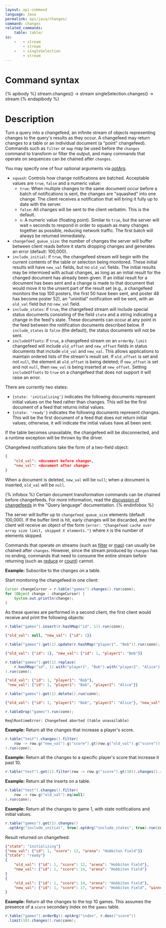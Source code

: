 ```yaml
---
layout: api-command
language: Java
permalink: api/java/changes/
command: changes
related_commands:
    table: table/
io:
    -   - stream
        - stream
    -   - singleSelection
        - stream
---
```


# Command syntax #

{% apibody %}
stream.changes() &rarr; stream
singleSelection.changes() &rarr; stream
{% endapibody %}

# Description #

Turn a query into a changefeed, an infinite stream of objects representing changes to the query's results as they occur. A changefeed may return changes to a table or an individual document (a "point" changefeed). Commands such as `filter` or `map` may be used before the `changes` command to transform or filter the output, and many commands that operate on sequences can be chained after `changes`.

You may specify one of four optional arguments via [optArg](/api/java/optarg).

* `squash`: Controls how change notifications are batched. Acceptable values are `true`, `false` and a numeric value:
    * `true`: When multiple changes to the same document occur before a batch of notifications is sent, the changes are "squashed" into one change. The client receives a notification that will bring it fully up to date with the server.
    * `false`: All changes will be sent to the client verbatim. This is the default.
    * `n`: A numeric value (floating point). Similar to `true`, but the server will wait `n` seconds to respond in order to squash as many changes together as possible, reducing network traffic. The first batch will always be returned immediately.
* `changefeed_queue_size`: the number of changes the server will buffer between client reads before it starts dropping changes and generates an error (default: 100,000).
* `include_initial`: if `true`, the changefeed stream will begin with the current contents of the table or selection being monitored. These initial results will have `new_val` fields, but no `old_val` fields. The initial results may be intermixed with actual changes, as long as an initial result for the changed document has already been given. If an initial result for a document has been sent and a change is made to that document that would move it to the unsent part of the result set (e.g., a changefeed monitors the top 100 posters, the first 50 have been sent, and poster 48 has become poster 52), an "uninitial" notification will be sent, with an `old_val` field but no `new_val` field.
* `include_states`: if `true`, the changefeed stream will include special status documents consisting of the field `state` and a string indicating a change in the feed's state. These documents can occur at any point in the feed between the notification documents described below. If `include_states` is `false` (the default), the status documents will not be sent.
* `includeOffsets`: if `true`, a changefeed stream on an `orderBy.limit` changefeed will include `old_offset` and `new_offset` fields in status documents that include `old_val` and `new_val`. This allows applications to maintain ordered lists of the stream's result set. If `old_offset` is set and not `null`, the element at `old_offset` is being deleted; if `new_offset` is set and not `null`, then `new_val` is being inserted at `new_offset`. Setting `includeOffsets` to `true` on a changefeed that does not support it will raise an error.

There are currently two states:

* `{state: 'initializing'}` indicates the following documents represent initial values on the feed rather than changes. This will be the first document of a feed that returns initial values.
* `{state: 'ready'}` indicates the following documents represent changes. This will be the first document of a feed that does *not* return initial values; otherwise, it will indicate the initial values have all been sent.

If the table becomes unavailable, the changefeed will be disconnected, and a runtime exception will be thrown by the driver.

Changefeed notifications take the form of a two-field object:

```json
{
    "old_val": <document before change>,
    "new_val": <document after change>
}
```

When a document is deleted, `new_val` will be `null`; when a document is inserted, `old_val` will be `null`.

{% infobox %}
Certain document transformation commands can be chained before changefeeds. For more information, read the [discussion of changefeeds](/docs/changefeeds/) in the "Query language" documentation.
{% endinfobox %}

The server will buffer up to `changefeed_queue_size` elements (default 100,000). If the buffer limit is hit, early changes will be discarded, and the client will receive an object of the form `{error: "Changefeed cache over array size limit, skipped X elements."}` where `X` is the number of elements skipped.

Commands that operate on streams (such as [filter](/api/java/filter/) or [map](/api/java/map/)) can usually be chained after `changes`.  However, since the stream produced by `changes` has no ending, commands that need to consume the entire stream before returning (such as [reduce](/api/java/reduce/) or [count](/api/java/count/)) cannot.

__Example:__ Subscribe to the changes on a table.

Start monitoring the changefeed in one client:

```java
Cursor changeCursor = r.table("games").changes().run(conn);
for (Object change : changeCursor) {
    System.out.println(change);
}
```

As these queries are performed in a second client, the first
client would receive and print the following objects:

```java
r.table("games").insert(r.hashMap("id", 1)).run(conn);
```

```json
{"old_val": null, "new_val": {"id": 1}}
```

```java
r.table("games").get(1).update(r.hashMap("player1", "Bob")).run(conn);
```

```json
{"old_val": {"id": 1}, "new_val": {"id": 1, "player1": "Bob"}}
```

```java
r.table("games").get(1).replace(
    r.hashMap("id", 1).with("player1", "Bob").with("player2", "Alice")
).run(conn);
```

```json
{"old_val": {"id": 1, "player1": "Bob"},
 "new_val": {"id": 1, "player1": "Bob", "player2": "Alice"}}
```

```java
r.table("games").get(1).delete().run(conn);
```

```json
{"old_val": {"id": 1, "player1": "Bob", "player2": "Alice"}, "new_val": null}
```

```java
r.tableDrop("games").run(conn);
```

```
ReqlRuntimeError: Changefeed aborted (table unavailable)
```

__Example:__ Return all the changes that increase a player's score.

```java
r.table("test").changes().filter(
    row -> row.g("new_val").g("score").gt(row.g("old_val").g("score"))
).run(conn);
```

__Example:__ Return all the changes to a specific player's score that increase it past 10.

```java
r.table("test").get(1).filter(row -> row.g("score").gt(10)).changes().run(conn);
```

__Example:__ Return all the inserts on a table.

```java
r.table("test").changes().filter(
    row -> row.g("old_val").eq(null)
).run(conn);
```

__Example:__ Return all the changes to game 1, with state notifications and initial values.

```java
r.table("games").get(1).changes()
 .optArg("include_initial", true).optArg("include_states", true).run(conn);
```

Result returned on changefeed:

```json
{"state": "initializing"}
{"new_val": {"id": 1, "score": 12, "arena": "Hobbiton Field"}}
{"state": "ready"}
{
	"old_val": {"id": 1, "score": 12, "arena": "Hobbiton Field"},
	"new_val": {"id": 1, "score": 14, "arena": "Hobbiton Field"}
}
{
	"old_val": {"id": 1, "score": 14, "arena": "Hobbiton Field"},
	"new_val": {"id": 1, "score": 17, "arena": "Hobbiton Field", "winner": "Frodo"}
}
```

__Example:__ Return all the changes to the top 10 games. This assumes the presence of a `score` secondary index on the `games` table.

```java
r.table("games").orderBy().optArg("index", r.desc("score"))
 .limit(10).changes().run(conn);
```
